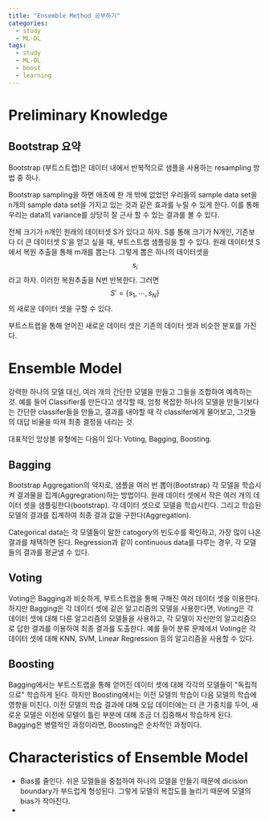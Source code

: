 ```yaml
---
title: "Ensemble Method 공부하기"
categories:
  - study
  - ML-DL
tags:
  - study
  - ML-DL
  - boost
  - learning
---
```


# Preliminary Knowledge
## Bootstrap 요약
Bootstrap (부트스트랩)은 데이터 내에서 반복적으로 샘플을 사용하는 resampling 방법 중 하나.

Bootstrap sampling을 하면 애초에 한 개 밖에 없었던 우리들의 sample data set을 n개의 sample data set을 가지고 있는 것과 같은 효과를 누릴 수 있게 한다. 이를 통해 우리는 data의 variance를 상당히 잘 근사 할 수 있는 결과를 볼 수 있다.

전체 크기가 n개인 원래의 데이터셋 S가 있다고 하자. S를 통해 크기가 N개인, 기존보다 더 큰 데이터셋 S'을 얻고 싶을 때, 부트스트랩 샘플링을 할 수 있다. 원래 데이터셋 S에서 복원 추출을 통해 m개를 뽑는다. 그렇게 뽑은 하나의 데이터셋을 $$s_i$$라고 하자. 이러한 복원추출을 N번 반복한다. 그러면 $$S'=\{s_1, \cdots, s_N \}$$의 새로운 데이터 셋을 구할 수 있다.

부트스트랩을 통해 얻어진 새로운 데이터 셋은 기존의 데이터 셋과 비슷한 분포를 가진다.

# Ensemble Model

강력한 하나의 모델 대신, 여러 개의 간단한 모델을 만들고 그들을 조합하여 예측하는 것.
예를 들어 Classifier를 만든다고 생각할 때, 엄청 복잡한 하나의 모델을 만들기보다는 간단한 classifer들을 만들고, 결과를 내야할 때 각 classifer에게 물어보고, 그것들의 대답 비율을 따져 최종 결정을 내리는 것.

대표적인 앙상블 유형에는 다음이 있다: Voting, Bagging, Boosting.

## Bagging

Bootstrap Aggregation의 약자로, 샘플을 여러 번 뽑아(Bootstrap) 각 모델을 학습시켜 결과물을 집계(Aggregration)하는 방법이다. 원래 데이터 셋에서 작은 여러 개의 데이터 셋을 샘플링한다(bootstrap). 각 데이터 셋으로 모델을 학습시킨다. 그리고 학습된 모델의 결과를 집계하여 최종 결과 값을 구한다(Aggregation).

Categorical data는 각 모델들이 말한 catogory의 빈도수를 확인하고, 가장 많이 나온 결과를 채택하면 된다. Regression과 같이 continuous data를 다루는 경우, 각 모델들의 결과를 평균낼 수 있다.

## Voting

Voting은 Bagging과 비슷하게, 부트스트랩을 통해 구해진 여러 데이터 셋을 이용한다. 하지만 Bagging은 각 데이터 셋에 같은 알고리즘의 모델을 사용한다면, Voting은 각 데이터 셋에 대해 다른 알고리즘의 모델들을 사용하고, 각 모델이 자신만의 알고리즘으로 답한 결과를 이용하여 최종 결과를 도출한다. 예를 들어 분류 문제에서 Voting은 각 데이터 셋에 대해 KNN, SVM, Linear Regression 등의 알고리즘을 사용할 수 있다.

## Boosting

Bagging에서는 부트스트랩을 통해 얻어진 데이터 셋에 대해 각각의 모델들이 "독립적으로" 학습하게 된다. 하지만 Boosting에서는 이전 모델의 학습이 다음 모델의 학습에 영향을 미친다. 이전 모델의 학습 결과에 대해 오답 데이터에는 더 큰 가중치를 두어, 새로운 모델은 이전에 모델이 틀린 부분에 대해 조금 더 집중해서 학습하게 된다. Bagging은 병렬적인 과정이라면, Boosting은 순차적인 과정이다.


# Characteristics of Ensemble Model

- Bias를 줄인다. 쉬운 모델들을 중첩하여 하나의 모델을 만들기 때문에 dicision boundary가 부드럽게 형성된다. 그렇게 모델의 복잡도를 늘리기 때문에 모델의 bias가 작아진다.
- 